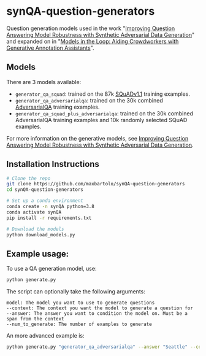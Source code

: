 # synQA-question-generators

Question generation models used in the work "[Improving Question Answering Model Robustness with Synthetic Adversarial Data Generation](https://arxiv.org/abs/2104.08678)" and expanded on in "[Models in the Loop: Aiding Crowdworkers with Generative Annotation Assistants](https://arxiv.org/abs/2112.09062)".

## Models

There are 3 models available:
* `generator_qa_squad`: trained on the 87k [SQuADv1.1](https://rajpurkar.github.io/SQuAD-explorer/) training examples.
* `generator_qa_adversarialqa`: trained on the 30k combined [AdversarialQA](https://adversarialqa.github.io/) training examples.
* `generator_qa_squad_plus_adversarialqa`: trained on the 30k combined AdversarialQA training examples and 10k randomly selected SQuAD examples.

For more information on the generative models, see [Improving Question Answering Model Robustness with Synthetic Adversarial Data Generation](https://arxiv.org/abs/2104.08678).

## Installation Instructions

```bash
# Clone the repo
git clone https://github.com/maxbartolo/synQA-question-generators
cd synQA-question-generators

# Set up a conda environment
conda create -n synQA python=3.8
conda activate synQA
pip install -r requirements.txt

# Download the models
python download_models.py
```

## Example usage:

To use a QA generation model, use:

```bash
python generate.py
```

The script can optionally take the following arguments:
```
model: The model you want to use to generate questions
--context: The context you want the model to generate a question for
--answer: The answer you want to condition the model on. Must be a span from the context
--num_to_generate: The number of examples to generate
```

An more advanced example is:

```bash
python generate.py "generator_qa_adversarialqa" --answer "Seattle" --context "The DADC workshop will be held at NAACL '22 in Seattle. Seattle (/siˈætəl/ is a seaport city on the West Coast of the United States. With a 2020 population of 737,015, it is the largest city in both the state of Washington and the Pacific Northwest region of North America. The Seattle metropolitan area's population is 4.02 million, making it the 15th-largest in the United States. Its growth rate of 21.1% between 2010 and 2020 makes it one of the nation's fastest-growing large cities." --num_to_generate 5
```
